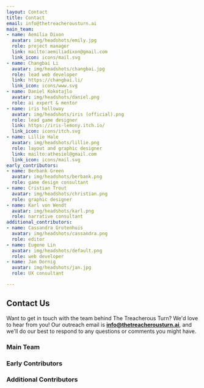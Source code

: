 ```yaml
---
layout: Contact
title: Contact
email: info@thetreacherousturn.ai
main_team:
- name: Aemilia Dixon
  avatar: img/headshots/emily.jpg
  role: project manager
  link: mailto:aemiliadixon@gmail.com
  link_icon: icons/mail.svg
- name: Changbai Li
  avatar: img/headshots/changbai.jpg
  role: lead web developer
  link: https://changbai.li/
  link_icon: icons/www.svg
- name: Daniel Kokotajlo
  avatar: img/headshots/daniel.png
  role: ai expert & mentor
- name: iris holloway
  avatar: img/headshots/iris (official).png
  role: lead game designer
  link: https://iris-lemony.itch.io/
  link_icon: icons/itch.svg
- name: Lillie Hale
  avatar: img/headshots/lillie.png
  role: layout and graphic designer
  link: mailto:athesiel@gmail.com
  link_icon: icons/mail.svg
early_contributors:
- name: Berbank Green
  avatar: img/headshots/berbank.png
  role: game design consultant
- name: Cristian Trout
  avatar: img/headshots/christian.png
  role: graphic designer
- name: Karl von Wendt
  avatar: img/headshots/karl.png
  role: narrative consultant
additional_contributors:
- name: Cassandra Grotenhuis
  avatar: img/headshots/cassandra.png
  role: editor
- name: Eugene Lin
  avatar: img/headshots/default.png
  role: web developer
- name: Jan Dornig
  avatar: img/headshots/jan.jpg
  role: UX consultant

---
```


<h2 class="highlighter-pink active">Contact Us</h2>

Want to get in touch with the team behind The Treacherous Turn? We'd love to hear from you! Our outreach email is **info@thetreacherousturn.ai**, and we'll do our best to respond to any questions or comments you might have.

<h3 class="highlighter-red">Main Team</h3>
<div class="members">
  <Member v-for="member in $page.frontmatter.main_team" :member='member' />
</div>

<h3 class="highlighter-red">Early Contributors</h3>
<div class="members">
  <Member v-for="member in $page.frontmatter.early_contributors" :member='member' />
</div>

<h3 class="highlighter-red">Additional Contributors</h3>
<div class="members">
  <Member v-for="member in $page.frontmatter.additional_contributors" :member='member' />
</div>

